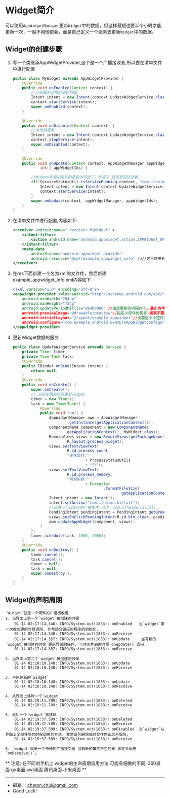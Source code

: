 Widget简介
===

可以使用`AppWidgetManager`更新`Widget`中的数据，但这样最短也要半个小时才能更新一次，一般不用他更新，而是自己定义一个服务去更新`Widget`中的数据。

## Widget的创建步骤

1. 写一个类继承AppWidgetProvider,这个是一个广播接收者,所以要在清单文件中进行配置
	```java
	public class MyWidget extends AppWidgetProvider {
		@Override
		public void onEnabled(Context context) {
			//开启服务定期的更新界面.
			Intent intent = new Intent(context,UpdateWidgetService.class);
			context.startService(intent);
			super.onEnabled(context);
		}
		
		@Override
		public void onDisabled(Context context) {
			//关闭掉服务
			Intent intent = new Intent(context,UpdateWidgetService.class);
			context.stopService(intent);
			super.onDisabled(context);
		}
					
		@Override
		public void onUpdate(Context context, AppWidgetManager appWidgetManager,
				int[] appWidgetIds) {      

			//Widget布局中定义的更新时间到了。检查下 服务是否还活着.
			if(!ServiceStatusUtil.isServiceRunning(context, "com.itheima.mobilesafe.service.UpdateWidgetService")){
				Intent intent = new Intent(context,UpdateWidgetService.class);
				context.startService(intent);
			}
			super.onUpdate(context, appWidgetManager, appWidgetIds);
		}
	}
	```
	
2. 在清单文件中进行配置,内容如下:
	```xml
	<receiver android:name=".receiver.MyWidget" >
		<intent-filter>
			<action android:name="android.appwidget.action.APPWIDGET_UPDATE" />
		</intent-filter>
		<meta-data
			android:name="android.appwidget.provider"
			android:resource="@xml/example_appwidget_info" />//这里使用到了一个xml文件,所以要创建这个文件
	</receiver> 
	```
	
3. 在res下面新建一个名为xml的文件件，然后新建example_appwidget_info.xml内容如下
	```xml
	<?xml version="1.0" encoding="utf-8"?>
	<appwidget-provider xmlns:android="http://schemas.android.com/apk/res/android"
		android:minWidth="294dp"
		android:minHeight="72dp"
		android:updatePeriodMillis="86400000" //指定更新的间隔时间，最小为半个小时，一般不用它更新，都是自己更新
		android:previewImage="@drawable/preview"//指定小控件的图标,如果不要这个选项就是程序的图标
		android:initialLayout="@layout/example_appwidget"//设置这个小控件的布局文件
		android:configure="com.example.android.ExampleAppWidgetConfigure" //有些复杂的Widget在点击的时候会去开启一个Activity，这时候就是通过这个参数来配置要开启的Activity，用不着就删除这一行	android:resizeMode="horizontal|vertical">//这个是Android3.0的一个新特性，是可以让widget改变大小，在2.3时候创建出来的Widget多大就是多大，不能改变，可以把这个去掉
	</appwidget-provider>
	```
	
4. 更新Widget数据的服务      
	```java
	public class UpdateWidgetService extends Service {
		private Timer timer;
		private TimerTask task;
		@Override
		public IBinder onBind(Intent intent) {
			return null;
		}
		@Override
		public void onCreate() {
			super.onCreate();
			// 开启定期的任务更新widget.
			timer = new Timer();
			task = new TimerTask() {
				@Override
				public void run() {
					AppWidgetManager awm = AppWidgetManager
							.getInstance(getApplicationContext());
					ComponentName component = new ComponentName(
							getApplicationContext(), MyWidget.class);
					RemoteViews views = new RemoteViews(getPackageName(),
							R.layout.process_widget);
					views.setTextViewText(
							R.id.process_count,
							"正在运行:"
									+ ProcessStatusUtils												.getProcessCount(getApplicationContext())
									+ "个");
					views.setTextViewText(
							R.id.process_memory,
							"可用内存:"
									+ Formatter
											.formatFileSize(
													getApplicationContext(),				       ProcessStatusUtils.getAvailRAM(getApplicationContext())));
					Intent intent = new Intent();
					intent.setAction("com.itheima.killall");
					//设置一个自定义的广播事件 动作  com.itheima.killall
					PendingIntent pendingIntent = PendingIntent.getBroadcast(getApplicationContext(), 0, intent, 0);
					views.setOnClickPendingIntent(R.id.btn_clear, pendingIntent);
					awm.updateAppWidget(component, views);
				}
			};
			timer.schedule(task, 1000, 2000);
		}
		@Override
		public void onDestroy() {
			timer.cancel();
			task.cancel();
			timer = null;
			task = null;
			super.onDestroy();
		}
	}
	```

## Widget的声明周期

	`Widget`就是一个特殊的广播接收者
	1. 当界面上第一个`widget`被创建的时候
		01-14 02:17:14.348: INFO/System.out(1853): onEnabled   当`widget`第一次被创建的时候调用. 非常适合做应用程序的初始化.
		01-14 02:17:14.348: INFO/System.out(1853): onReceive
		01-14 02:17:14.357: INFO/System.out(1853): onUpdate     当有新的`widget`被创建的时候 更新界面的操作. 当时间片到的时候`onupdate()`调用.
		01-14 02:17:14.357: INFO/System.out(1853): onReceive

	2. 当界面上第二个`widget`被创建的时候 
		01-14 02:18:10.148: INFO/System.out(1853): onUpdate
		01-14 02:18:10.148: INFO/System.out(1853): onReceive

	3. 再创建新的`widget`
		01-14 02:18:10.148: INFO/System.out(1853): onUpdate
		01-14 02:18:10.148: INFO/System.out(1853): onReceive

	4. 从界面上移除一个`widget`
		01-14 02:19:11.709: INFO/System.out(1853): onDeleted
		01-14 02:19:11.709: INFO/System.out(1853): onReceive

	5. 最后一个`widget`被移除
		01-14 02:19:37.509: INFO/System.out(1853): onDeleted
		01-14 02:19:37.509: INFO/System.out(1853): onReceive
		01-14 02:19:37.509: INFO/System.out(1853): onDisabled  当`widget`从界面上全部移除的时候调用的方法. 非常适合删除临时文件停止后台服务.
		01-14 02:19:37.509: INFO/System.out(1853): onReceive

	6. `widget`就是一个特殊的广播接受者 当有新的事件产生的是 肯定会调用 `onReceive()`;
	
**
注意: 在不同的手机上  widget的生命周期调用方法 可能有细微的不同.
360桌面 go桌面 awt桌面 腾讯桌面 小米桌面
**
	
---

- 邮箱 ：charon.chui@gmail.com  
- Good Luck! 